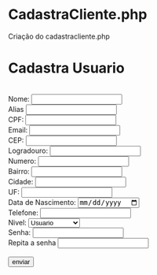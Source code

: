 # CadastraCliente.php
Criação do cadastracliente.php

<?php
include('segurancadez.php');
include('cabecalho.php');
include('conn.php');

if($_SERVER['REQUEST_METHOD']=='POST'){
    $nome = $_POST['nome'];
    $apelido = $_POST['apelido'];
    $cpf = $_POST['cpf'];
    $email = $_POST['email'];
    $cep = $_POST['cep'];
    $rua = $_POST['rua'];
    $numero = $_POST['numero'];
    $bairro = $_POST['bairro'];
    $cidade = $_POST['cidade'];
    $uf = $_POST['uf'];
    $nascimento = $_POST['dt_nascimento'];
    $telefone = $_POST['telefone'];
    $nivel = $_POST['nivel'];
    $senha = $_POST['senha'];
    $senha2 = $_POST['senha2'];

    //verifique se as senhas são iguais//
    if($senha!=$senha2){
        header('Location:cadastracliente.php?msg=As senhas devem ser iguais');
        exit();
    }


//verifique se o e-mail está cadastrado//
$sql = "SELECT COUNT(*) FROM tb_usuarios WHERE email_usuario = '$email'";
$result = mysqli_query($link, $sql);
$quant = mysqli_fetch_array($result);

if($quant[0] == 1){
    header('Location: cadastracliente.php?msg=Email já cadastrado');
    exit();
}
$sql ="INSERT INTO `tb_usuarios`(`nome_usuario`, `apelido_usuario`, `cpf_usuario`, `email_usuario`, `cep_usuario`, 
`rua_usuario`, `numero_rua_usuario`, `bairro_usuario`, `cidade_usuario`, `uf_usuario`, `nascimento_usuario`, `senha_usuario`, 
`telefone_usuario`, `nivel_usuario`, `tempero_usuario`) VALUES ('$nome','$apelido'
,'$cpf','$email','$cep','$rua','$numero','$bairro','$cidade','$uf','$nascimento','$senha',
'$telefone','$nivel','$tempero')";

mysqli_query($link,$sql);

mysqli_close($link);
header('location: listausuarios.php');
exit();

}
?>
<!DOCTYPE html>
<html lang="pt-br">
<head>
    <meta charset="UTF-8">
    <meta name="viewport" content="width=device-width, initial-scale=1.0">
    <link rel="stylesheet" href="cadastra.css">
    <title>Cadastra Usuario</title>
</head>
<body>
    <h1>Cadastra Usuario</h1>
    <br>
    <?php
include('msg_user.php');
?>
    <form action="cadastracliente.php" method="post">
        <label for="nome">Nome:</label>
        <input type="text" name="nome" id="nome" maxlength="50" required>
        <br>
        <label for="apelido">Alias</label>
        <input type="text" name="apelido" id="alias" maxlength="15" required>
        <br>
        <label for="cpf">CPF:</label>
        <input type="text" name="cpf" id="cpf" maxlength="14" required>
        <br>
        <label for="email">Email:</label>
        <input type="email" name="email" id="email" maxlength="50" required>
        <br>
        <label for="cep">CEP:</label>
        <input type="text" name="cep" id="cep" maxlength="9" required>
        <br>
        <label for="rua">Logradouro:</label>
        <input type="text" name="rua" id="rua" maxlength="50" required>
        <br>
        <label for="numero">Numero:</label>
        <input type="text" name="numero" id="numero" maxlength="5" required>
        <br>
        <label for="bairro">Bairro:</label>
        <input type="text" name="bairro" id="bairoo" maxlength="30" required>
        <br>
        <label for="cidade">Cidade:</label>
        <input type="text" name="cidade" id="cidade" maxlength="30" required>
        <br>
        <label for="uf">UF:</label>
        <input type="text" name="uf" id="uf" maxlength="2" required>
        <br>
        <label for="dt_nascimento">Data de Nascimento:</label>
        <input type="date" name="dt_nascimento" id="dt_nascimento" required>
        <br>
        <label for="telefone">Telefone:</label>
        <input type="text" name="telefone" id="telefone" maxlength="11" required>
        <br>
        <label for="nivel">Nivel:</label>
        <select id="nivel" name="nivel">
            <option value="1">Usuario</option>
            <option value="10">Administrador</option>
        </select>
        <br>
        <label for="senha">Senha:</label>
        <input type="password" name="senha" id="senha" required>
        <br>
        <label for="senha2">Repita a senha</label>
        <input type="password" name="senha2" id="senha2" required>
        <br>
        <br>
        <input type="submit" value="enviar">
    </form>
</body>
</html>
<script>
        document.addEventListener("DOMContentLoaded", function() {
            const cepInput = document.getElementById("cep");
 
  cepInput.addEventListener("blur", function() {
                let cep = cepInput.value.replace(/\D/g, ''); // Remove tudo que não é número //
 
  if (cep.length === 8) { // Valida se são 8 dígitos //
                    fetch(`https://viacep.com.br/ws/${cep}/json/`)
                        .then(response => {
                            if (!response.ok) {
                                throw new Error('Erro ao buscar o CEP');
                            }
                            return response.json();
                        })
                        .then(data => {
                            if (data.erro) {
                                alert("CEP não encontrado.");
                                return;
                            }
                            // Preenche os campos do formulário
                            document.getElementById("rua").value = data.logradouro;
                            document.getElementById("bairro").value = data.bairro;
                            document.getElementById("cidade").value = data.localidade;
                            document.getElementById("uf").value = data.uf;
                        })
                        .catch(error => {
                            console.error("Erro na busca do CEP: ", error);
                            alert("Não foi possível buscar o endereço.");
                        });
                } else {
                    alert("Formato de CEP inválido. Deve conter 8 dígitos numéricos.");
                }
            });
        });
</script>
